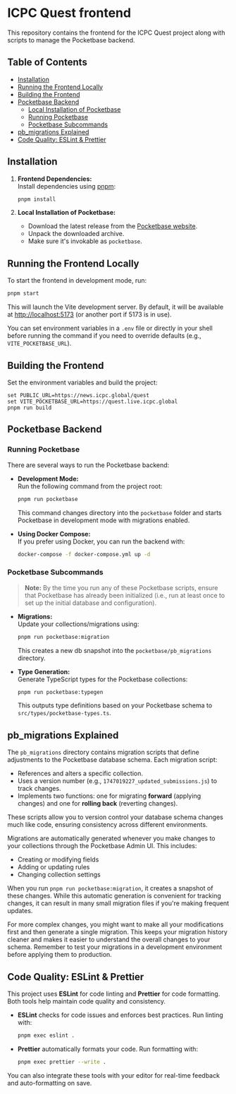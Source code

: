 # ICPC Quest frontend

This repository contains the frontend for the ICPC Quest project along with scripts to manage the Pocketbase backend.

## Table of Contents

- [Installation](#installation)
- [Running the Frontend Locally](#running-the-frontend-locally)
- [Building the Frontend](#building-the-frontend)
- [Pocketbase Backend](#pocketbase-backend)
  - [Local Installation of Pocketbase](#local-installation-of-pocketbase)
  - [Running Pocketbase](#running-pocketbase)
  - [Pocketbase Subcommands](#pocketbase-subcommands)
- [pb_migrations Explained](#pb_migrations-explained)
- [Code Quality: ESLint & Prettier](#code-quality-eslint--prettier)

## Installation

1. **Frontend Dependencies:**  
   Install dependencies using [pnpm](https://pnpm.io/):

   ```bash
   pnpm install
   ```

2. **Local Installation of Pocketbase:**
   - Download the latest release from the [Pocketbase website](https://pocketbase.io/).
   - Unpack the downloaded archive.
   - Make sure it's invokable as `pocketbase`.

## Running the Frontend Locally

To start the frontend in development mode, run:

```bash
pnpm start
```

This will launch the Vite development server. By default, it will be available at [http://localhost:5173](http://localhost:5173) (or another port if 5173 is in use).

You can set environment variables in a `.env` file or directly in your shell before running the command if you need to override defaults (e.g., `VITE_POCKETBASE_URL`).

## Building the Frontend

Set the environment variables and build the project:

```batch
set PUBLIC_URL=https://news.icpc.global/quest
set VITE_POCKETBASE_URL=https://quest.live.icpc.global
pnpm run build
```

## Pocketbase Backend

### Running Pocketbase

There are several ways to run the Pocketbase backend:

- **Development Mode:**  
  Run the following command from the project root:

  ```bash
  pnpm run pocketbase
  ```

  This command changes directory into the `pocketbase` folder and starts Pocketbase in development mode with migrations enabled.

- **Using Docker Compose:**  
  If you prefer using Docker, you can run the backend with:
  ```bash
  docker-compose -f docker-compose.yml up -d
  ```

### Pocketbase Subcommands

> **Note:** By the time you run any of these Pocketbase scripts, ensure that Pocketbase has already been initialized (i.e., run at least once to set up the initial database and configuration).

- **Migrations:**  
  Update your collections/migrations using:

  ```bash
  pnpm run pocketbase:migration
  ```

  This creates a new db snapshot into the `pocketbase/pb_migrations` directory.

- **Type Generation:**  
  Generate TypeScript types for the Pocketbase collections:
  ```bash
  pnpm run pocketbase:typegen
  ```
  This outputs type definitions based on your Pocketbase schema to `src/types/pocketbase-types.ts`.

## pb_migrations Explained

The `pb_migrations` directory contains migration scripts that define adjustments to the Pocketbase database schema. Each migration script:

- References and alters a specific collection.
- Uses a version number (e.g., `1747019227_updated_submissions.js`) to track changes.
- Implements two functions: one for migrating **forward** (applying changes) and one for **rolling back** (reverting changes).

These scripts allow you to version control your database schema changes much like code, ensuring consistency across different environments.

Migrations are automatically generated whenever you make changes to your collections through the Pocketbase Admin UI. This includes:

- Creating or modifying fields
- Adding or updating rules
- Changing collection settings

When you run `pnpm run pocketbase:migration`, it creates a snapshot of these changes. While this automatic generation is convenient for tracking changes, it can result in many small migration files if you're making frequent updates.

For more complex changes, you might want to make all your modifications first and then generate a single migration. This keeps your migration history cleaner and makes it easier to understand the overall changes to your schema. Remember to test your migrations in a development environment before applying them to production.

## Code Quality: ESLint & Prettier

This project uses **ESLint** for code linting and **Prettier** for code formatting. Both tools help maintain code quality and consistency.

- **ESLint** checks for code issues and enforces best practices. Run linting with:
  ```bash
  pnpm exec eslint .
  ```
- **Prettier** automatically formats your code. Run formatting with:
  ```bash
  pnpm exec prettier --write .
  ```

You can also integrate these tools with your editor for real-time feedback and auto-formatting on save.

